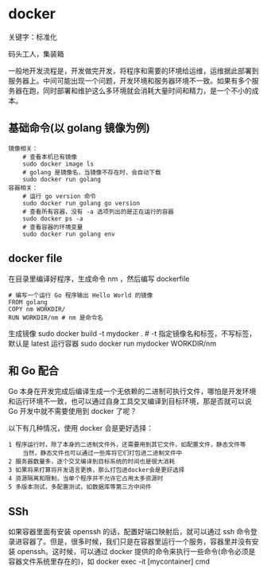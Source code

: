 # docker

关键字：标准化

码头工人，集装箱

一般地开发流程是，开发做完开发，将程序和需要的环境给运维，运维据此部署到服务器上。中间可能出现一个问题，开发环境和服务器环境不一致。如果有多个服务器在跑，同时部署和维护这么多环境就会消耗大量时间和精力，是一个不小的成本。

## 基础命令(以 golang 镜像为例)

    镜像相关：
        # 查看本机已有镜像
        sudo docker image ls
        # golang 是镜像名，当镜像不存在时，会自动下载
        sudo docker run golang
    容器相关：
        # 运行 go version 命令
        sudo docker run golang go version
        # 查看所有容器，没有 -a 选项列出的是正在运行的容器
        sudo docker ps -a
        # 查看容器的环境变量
        sudo docker run golang env

## docker file

在目录里编译好程序，生成命令 nm ，然后编写 dockerfile

```docker
# 编写一个运行 Go 程序输出 Hello World 的镜像
FROM golang
COPY nm WORKDIR/
RUN WORKDIR/nm # nm 是命令名
```

生成镜像 sudo docker build -t mydocker . # -t 指定镜像名和标签，不写标签，默认是 latest
运行容器 sudo docker run mydocker WORKDIR/nm

## 和 Go 配合

Go 本身在开发完成后编译生成一个无依赖的二进制可执行文件，哪怕是开发环境和运行环境不一致，也可以通过自身工具交叉编译到目标环境，那是否就可以说 Go 开发中就不需要使用到 docker 了呢？

以下有几种情况，使用 docker 会是更好选择：

    1 程序运行时，除了本身的二进制文件外，还需要用到其它文件，如配置文件，静态文件等
        当然，静态文件也可以通过一些库将它们打包进二进制文件中
    2 服务器数量多，逐个交叉编译到目标系统的时间也是很大消耗
    3 如果将来打算将开发语言更换，那么打包进docker会是更好选择
    4 资源隔离和限制，当单个程序并不允许它占用太多资源时
    5 多版本测试，多配置测试，如数据库等第三方中间件

## SSh

如果容器里面有安装 openssh 的话，配置好端口映射后，就可以通过 ssh 命令登录进容器了。但是，很多时候，我们只是在容器里运行一个服务，容器里并没有安装 openssh。这时候，可以通过 docker 提供的命令来执行一些命令(命令必须是容器文件系统里存在的)，如 docker exec -it [mycontainer] cmd
